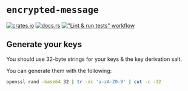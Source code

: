 # `encrypted-message`
[![crates.io](https://img.shields.io/crates/v/encrypted-message?logo=rust)](https://crates.io/crates/encrypted-message)
[![docs.rs](https://img.shields.io/docsrs/encrypted-message?logo=docs.rs)](https://docs.rs/encrypted-message)
[!["Lint & run tests" workflow](https://img.shields.io/github/actions/workflow/status/RigoOnRails/encrypted-message/development.yml?logo=github)](https://github.com/RigoOnRails/encrypted-message/actions/workflows/development.yml)

## Generate your keys
You should use 32-byte strings for your keys & the key derivation salt.

You can generate them with the following:
```bash
openssl rand -base64 32 | tr -dc 'a-zA-Z0-9' | cut -c -32
```
